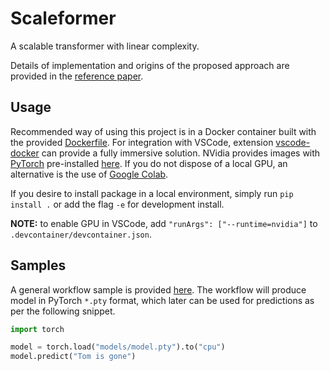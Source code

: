 # Scaleformer

A scalable transformer with linear complexity.

Details of implementation and origins of the proposed approach are provided in the [reference paper](./paper/paper-scaleformer.pdf).

## Usage

Recommended way of using this project is in a Docker container built with the provided [Dockerfile](./Dockerfile). For integration with VSCode, extension [vscode-docker](https://github.com/microsoft/vscode-docker) can provide a fully immersive solution. NVidia provides images with [PyTorch](https://pytorch.org/) pre-installed [here](https://ngc.nvidia.com/catalog/containers/nvidia:pytorch). If you do not dispose of a local GPU, an alternative is the use of [Google Colab](https://colab.research.google.com/notebooks/intro.ipynb?utm_source=scs-index).

If you desire to install package in a local environment, simply run `pip install .` or add the flag `-e` for development install.

**NOTE:** to enable GPU in VSCode, add `"runArgs": ["--runtime=nvidia"]` to `.devcontainer/devcontainer.json`.

## Samples

A general workflow sample is provided [here](01-workflow.ipynb). The workflow will produce model in PyTorch `*.pty` format, which later can be used for predictions as per the following snippet. 

```python
import torch

model = torch.load("models/model.pty").to("cpu")
model.predict("Tom is gone")
```